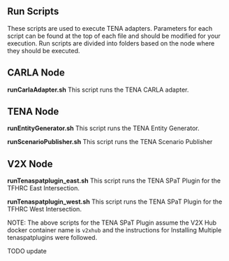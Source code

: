 ## Run Scripts
These scripts are used to execute TENA adapters. Parameters for each script can be found at the top of each file and should be modified for your execution. Run scripts are divided into folders based on the node where they should be executed.

## CARLA Node
**runCarlaAdapter.sh**
This script runs the TENA CARLA adapter. 

## TENA Node
**runEntityGenerator.sh**
This script runs the TENA Entity Generator.

**runScenarioPublisher.sh**
This script runs the TENA Scenario Publisher

## V2X Node
**runTenaspatplugin_east.sh**
This script runs the TENA SPaT Plugin for the TFHRC East Intersection.

**runTenaspatplugin_west.sh**
This script runs the TENA SPaT Plugin for the TFHRC West Intersection.

NOTE: The above scripts for the TENA SPaT Plugin assume the V2X Hub docker container name is `v2xhub` and the instructions for Installing Multiple tenaspatplugins were followed. 

TODO update
